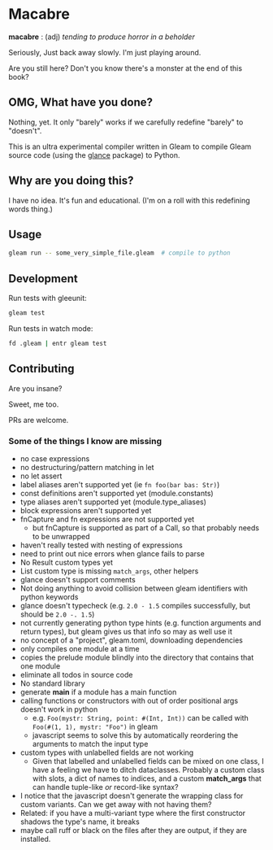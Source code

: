 # Macabre

**macabre** : (adj) _tending to produce horror in a beholder_

Seriously, Just back away slowly. I'm just playing around.

Are you still here? Don't you know there's a monster at the end of this book?

## OMG, What have you done?

Nothing, yet. It only "barely" works if we carefully redefine "barely" to "doesn't".

This is an ultra experimental compiler written in Gleam to compile Gleam source code (using
the [glance](https://hexdocs.pm/glance/) package) to Python.

## Why are you doing this?

I have no idea. It's fun and educational. (I'm on a roll with this redefining words thing.)

## Usage

```sh
gleam run -- some_very_simple_file.gleam  # compile to python
```

## Development

Run tests with gleeunit:

```sh
gleam test
```

Run tests in watch mode:

```sh
fd .gleam | entr gleam test
```

## Contributing

Are you insane?

Sweet, me too.

PRs are welcome.

### Some of the things I know are missing

- no case expressions
- no destructuring/pattern matching in let
- no let assert
- label aliases aren't supported yet (ie `fn foo(bar bas: Str)`)
- const definitions aren't supported yet (module.constants)
- type aliases aren't supported yet (module.type_aliases)
- block expressions aren't supported yet
- fnCapture and fn expressions are not supported yet
  - but fnCapture is supported as part of a Call, so that probably needs to be unwrapped
- haven't really tested with nesting of expressions
- need to print out nice errors when glance fails to parse
- No Result custom types yet
- List custom type is missing `match_args`, other helpers
- glance doesn't support comments
- Not doing anything to avoid collision between gleam identifiers with python keywords
- glance doesn't typecheck (e.g. `2.0 - 1.5` compiles successfully, but should be `2.0 -. 1.5`)
- not currently generating python type hints (e.g. function arguments and return types), but gleam gives us that info so may as well use it
- no concept of a "project", gleam.toml, downloading dependencies
- only compiles one module at a time
- copies the prelude module blindly into the directory that contains that one module
- eliminate all todos in source code
- No standard library
- generate **main** if a module has a main function
- calling functions or constructors with out of order positional args doesn't work in python
  - e.g. `Foo(mystr: String, point: #(Int, Int))` can be called with `Foo(#(1, 1), mystr: "Foo")` in gleam
  - javascript seems to solve this by automatically reordering the arguments to match the input type
- custom types with unlabelled fields are not working
  - Given that labelled and unlabelled fields can be mixed on one class, I have a feeling we have to ditch dataclasses. Probably a custom class with slots, a dict of names to indices, and a custom **match_args** that can handle tuple-like _or_ record-like syntax?
- I notice that the javascript doesn't generate the wrapping class for custom variants. Can we get away with not having them?
- Related: if you have a multi-variant type where the first constructor shadows the type's name, it breaks
- maybe call ruff or black on the files after they are output, if they are installed.
